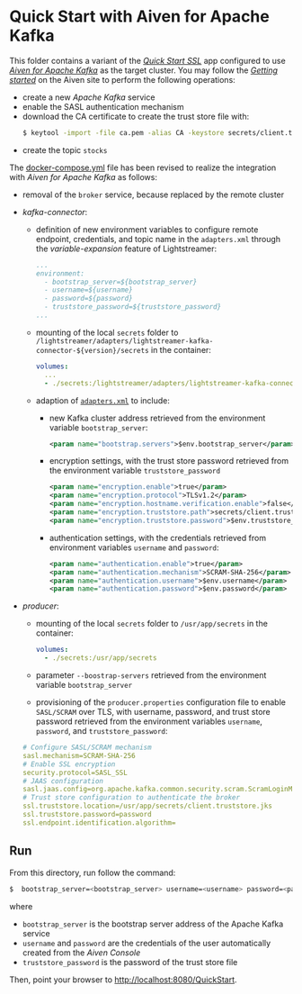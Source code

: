 # Quick Start with Aiven for Apache Kafka

This folder contains a variant of the [_Quick Start SSL_](../quickstart-ssl/README.md#quick-start-ssl) app configured to use [_Aiven for Apache Kafka_](https://aiven.io/docs/products/kafka) as the target cluster. You may follow the [_Getting started_](https://aiven.io/docs/products/kafka/get-started) on the Aiven site to perform the following operations:

- create a new _Apache Kafka_ service
- enable the SASL authentication mechanism
- download the CA certificate to create the trust store file with:
  ```sh
  $ keytool -import -file ca.pem -alias CA -keystore secrets/client.truststore.jks
  ```
- create the topic `stocks`

The [docker-compose.yml](docker-compose.yml) file has been revised to realize the integration with _Aiven for Apache Kafka_ as follows:

- removal of the `broker` service, because replaced by the remote cluster
- _kafka-connector_:
  - definition of new environment variables to configure remote endpoint, credentials, and topic name in the `adapters.xml` through the _variable-expansion_ feature of Lightstreamer:
    ```yaml
    ...
    environment:
      - bootstrap_server=${bootstrap_server}
      - username=${username}
      - password=${password}
      - truststore_password=${truststore_password}
    ...
    ```
  - mounting of the local `secrets` folder to `/lightstreamer/adapters/lightstreamer-kafka-connector-${version}/secrets` in the container:
    ```yaml
    volumes:
      ...
      - ./secrets:/lightstreamer/adapters/lightstreamer-kafka-connector-${version}/secrets
    ```
  - adaption of [`adapters.xml`](./adapters.xml) to include:
    - new Kafka cluster address retrieved from the environment variable `bootstrap_server`:
      ```xml
      <param name="bootstrap.servers">$env.bootstrap_server</param>
      ```

    - encryption settings, with the trust store password retrieved from the environment variable `truststore_password`
      ```xml
      <param name="encryption.enable">true</param>
      <param name="encryption.protocol">TLSv1.2</param>
      <param name="encryption.hostname.verification.enable">false</param>
      <param name="encryption.truststore.path">secrets/client.truststore.jks</param>
      <param name="encryption.truststore.password">$env.truststore_password</param>

      ```

    - authentication settings, with the credentials retrieved from environment variables `username` and `password`:
      ```xml
      <param name="authentication.enable">true</param>
      <param name="authentication.mechanism">SCRAM-SHA-256</param>
      <param name="authentication.username">$env.username</param>
      <param name="authentication.password">$env.password</param>
      ```

- _producer_:
   - mounting of the local `secrets` folder to `/usr/app/secrets` in the container:
   
     ```yaml
     volumes:
       - ./secrets:/usr/app/secrets
     ```
   - parameter `--boostrap-servers` retrieved from the environment variable `bootstrap_server`
   - provisioning of the `producer.properties` configuration file to enable `SASL/SCRAM` over TLS, with username, password, and trust store password retrieved from the environment variables `username`, `password`, and `truststore_password`:
    
   ```yaml
   # Configure SASL/SCRAM mechanism
   sasl.mechanism=SCRAM-SHA-256
   # Enable SSL encryption
   security.protocol=SASL_SSL
   # JAAS configuration
   sasl.jaas.config=org.apache.kafka.common.security.scram.ScramLoginModule required username="${username}" password="${password}";
   # Trust store configuration to authenticate the broker
   ssl.truststore.location=/usr/app/secrets/client.truststore.jks
   ssl.truststore.password=password   
   ssl.endpoint.identification.algorithm=
   ```  

## Run

From this directory, run follow the command:

```sh
$  bootstrap_server=<bootstrap_server> username=<username> password=<password> truststore_password=<truststore_password> ./start.sh 
```

where 
- `bootstrap_server` is the bootstrap server address of the Apache Kafka service
- `username` and `password` are the credentials of the user automatically created from the _Aiven Console_
- `truststore_password` is the password of the trust store file

Then, point your browser to [http://localhost:8080/QuickStart](http://localhost:8080/QuickStart).
